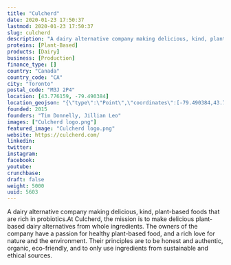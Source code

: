 ```yaml
---
title: "Culcherd"
date: 2020-01-23 17:50:37
lastmod: 2020-01-23 17:50:37
slug: culcherd
description: "A dairy alternative company making delicious, kind, plant-based foods that are rich in probiotics.At Culcherd, the mission is to make delicious plant-based dairy alternatives from whole ingredients. The owners of the company have a passion for healthy plant-based food, and a rich love for nature and the environment. Their principles are to be honest and authentic, organic, eco-friendly, and to only use ingredients from sustainable and ethical sources."
proteins: [Plant-Based]
products: [Dairy]
business: [Production]
finance_type: []
country: "Canada"
country_code: "CA"
city: "Toronto"
postal_code: "M3J 2P4"
location: [43.776159, -79.490384]
location_geojson: "{\"type\":\"Point\",\"coordinates\":[-79.490384,43.776159]}"
founded: 2015
founders: "Tim Donnelly, Jillian Leo"
images: ["Culcherd logo.png"]
featured_image: "Culcherd logo.png"
website: https://culcherd.com/
linkedin: 
twitter: 
instagram: 
facebook: 
youtube: 
crunchbase: 
draft: false
weight: 5000
uuid: 5603
---
```

A dairy alternative company making delicious, kind, plant-based foods that are rich in probiotics.At Culcherd, the mission is to make delicious plant-based dairy alternatives from whole ingredients. The owners of the company have a passion for healthy plant-based food, and a rich love for nature and the environment. Their principles are to be honest and authentic, organic, eco-friendly, and to only use ingredients from sustainable and ethical sources.

